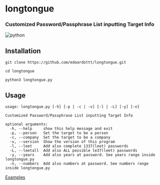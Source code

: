 # longtongue

### Customized Password/Passphrase List inputting Target Info

![python](https://raw.githubusercontent.com/edoardottt/black-hat-python3-code/master/images/python-version.svg)

Installation
----
`git clone https://github.com/edoardottt/longtongue.git`

`cd longtongue`

`python3 longtongue.py`

Usage
----

```
usage: longtongue.py [-h] [-p | -c | -v] [-l | -L] [-y] [-n]

Customized Password/Passphrase List inputting Target Info

optional arguments:
  -h, --help     show this help message and exit
  -p, --person   Set the target to be a person
  -c, --company  Set the target to be a company
  -v, --version  Show the version of this program
  -l, --leet     Add also complete 1337(leet) passwords
  -L, --leetall  Add also ALL possible le37(leet) passwords
  -y, --years    Add also years at password. See years range inside longtongue.py
  -n, --numbers  Add also numbers at password. See numbers range inside longtongue.py
  ```

[Examples](https://github.com/edoardottt/longtongue/wiki/Examples)
